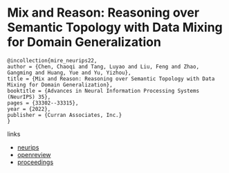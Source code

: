# Mix and Reason: Reasoning over Semantic Topology with Data Mixing for Domain Generalization

```
@incollection{mire_neurips22,
author = {Chen, Chaoqi and Tang, Luyao and Liu, Feng and Zhao, Gangming and Huang, Yue and Yu, Yizhou},
title = {Mix and Reason: Reasoning over Semantic Topology with Data Mixing for Domain Generalization},
booktitle = {Advances in Neural Information Processing Systems (NeurIPS) 35},
pages = {33302--33315},
year = {2022},
publisher = {Curran Associates, Inc.}
}
```

links
- [neurips](https://nips.cc/Conferences/2022/Schedule?showEvent=55423)
- [openreview](https://openreview.net/forum?id=V0GwAmDclY)
- [proceedings](https://papers.nips.cc//paper_files/paper/2022/hash/d75f561eaaf2cb754bc8d7e36d8af362-Abstract-Conference.html)
